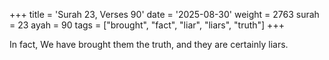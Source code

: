 +++
title = 'Surah 23, Verses 90'
date = '2025-08-30'
weight = 2763
surah = 23
ayah = 90
tags = ["brought", "fact", "liar", "liars", "truth"]
+++

In fact, We have brought them the truth, and they are certainly liars.